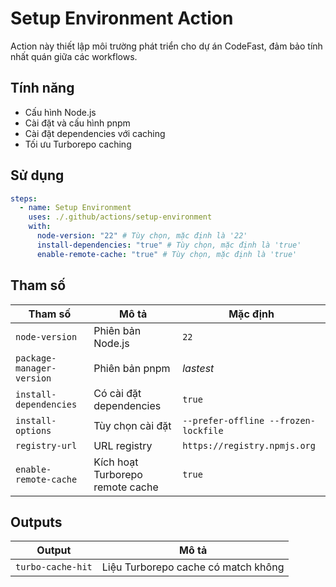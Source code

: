 # Setup Environment Action

Action này thiết lập môi trường phát triển cho dự án CodeFast, đảm bảo tính nhất quán giữa các workflows.

## Tính năng

- Cấu hình Node.js
- Cài đặt và cấu hình pnpm
- Cài đặt dependencies với caching
- Tối ưu Turborepo caching

## Sử dụng

```yaml
steps:
  - name: Setup Environment
    uses: ./.github/actions/setup-environment
    with:
      node-version: "22" # Tùy chọn, mặc định là '22'
      install-dependencies: "true" # Tùy chọn, mặc định là 'true'
      enable-remote-cache: "true" # Tùy chọn, mặc định là 'true'
```

## Tham số

| Tham số                   | Mô tả                            | Mặc định                             |
| ------------------------- | -------------------------------- | ------------------------------------ |
| `node-version`            | Phiên bản Node.js                | `22`                                 |
| `package-manager-version` | Phiên bản pnpm                   | _lastest_                            |
| `install-dependencies`    | Có cài đặt dependencies          | `true`                               |
| `install-options`         | Tùy chọn cài đặt                 | `--prefer-offline --frozen-lockfile` |
| `registry-url`            | URL registry                     | `https://registry.npmjs.org`         |
| `enable-remote-cache`     | Kích hoạt Turborepo remote cache | `true`                               |

## Outputs

| Output            | Mô tả                               |
| ----------------- | ----------------------------------- |
| `turbo-cache-hit` | Liệu Turborepo cache có match không |
